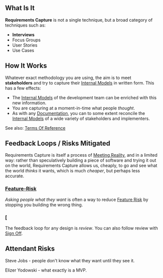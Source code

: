
## What Is It

**Requirements Capture** is not a single technique, but a broad category of techniques such as:

- **Interviews**
- Focus Groups 
- User Stories
- Use Cases


## How It Works

Whatever exact methodology you are using, the aim is to meet **stakeholders** and try to capture their [Internal Models](Internal-Model) in written form.  This has a few effects:

- The [Internal Models](Internal-Model) of the development team can be enriched with this new information.
- You are capturing at a moment-in-time what people _thought_.  
-  As with any [Documentation](Documentation), you can to some extent reconcile the [Internal Models](Internal-Model) of a wide variety of stakeholders and implementers.





See also: [Terms Of Reference](Terms-Of-Reference)

## Feedback Loops / Risks Mitigated

Requirements Capture is itself a process of [Meeting Reality](), and in a limited way:  rather than speculatively building a piece of software and trying it out on the world, Requirements Capture allows us, cheaply, to go and see what the world _thinks_ it wants, which is much _cheaper_, but perhaps less accurate.

### [Feature-Risk](Feature-Risk)

_Asking people what they want_ is often a way to reduce [Feature Risk](Feature-Risk) by stopping you building the wrong thing.  

### [


The feedback loop for any design is _review_.  You can also follow review with [Sign Off](Sign-Off).




## Attendant Risks

Steve Jobs - people don't know what they want until they see it.



Elizer Yodowski - what exactly is a MVP.